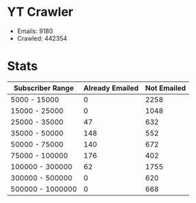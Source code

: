 # YT Crawler
- Emails: 9180
- Crawled: 442354

# Stats
| Subscriber Range  | Already Emailed | Not Emailed |
|-------|-------|-------|
| 5000 - 15000 | 0 | 2258 |
| 15000 - 25000 | 0 | 1048 |
| 25000 - 35000 | 47 | 632 |
| 35000 - 50000 | 148 | 552 |
| 50000 - 75000 | 140 | 672 |
| 75000 - 100000 | 176 | 402 |
| 100000 - 300000 | 62 | 1755 |
| 300000 - 500000 | 0 | 620 |
| 500000 - 1000000 | 0 | 668 |

